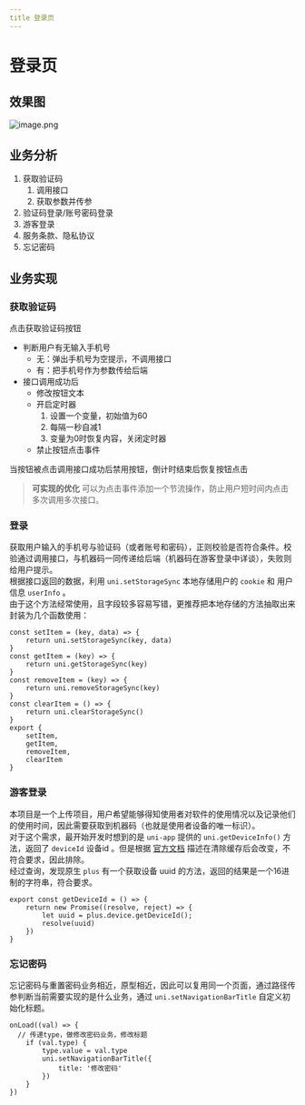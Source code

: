 ```yaml
---
title 登录页
---
```

<a name="eXoJy"></a>
# 登录页
<a name="qVBXQ"></a>
## 效果图
![image.png](https://cdn.nlark.com/yuque/0/2023/png/29781801/1675050545986-705509e5-ccd9-478e-9e98-acae5045e2b1.png#averageHue=%23fcfbf9&clientId=u61f0751e-a7fb-4&from=paste&height=537&id=u585b71e4&name=image.png&originHeight=717&originWidth=331&originalType=binary&ratio=1&rotation=0&showTitle=true&size=20383&status=done&style=stroke&taskId=uf4abb6b2-f9e9-43d4-bd5d-918c4fb2aec&title=%E7%99%BB%E5%BD%95%E9%A1%B5%E6%95%88%E6%9E%9C%E5%9B%BE&width=248)
<a name="hu8f2"></a>
## 业务分析

1. 获取验证码
   1. 调用接口
   2. 获取参数并传参
2. 验证码登录/账号密码登录
3. 游客登录
4. 服务条款、隐私协议
5. 忘记密码
<a name="l0JfS"></a>
## 业务实现
<a name="dLku6"></a>
### 获取验证码
点击获取验证码按钮

- 判断用户有无输入手机号
   - 无：弹出手机号为空提示，不调用接口
   - 有：把手机号作为参数传给后端
- 接口调用成功后
   - 修改按钮文本
   - 开启定时器
      1. 设置一个变量，初始值为60
      2. 每隔一秒自减1
      3. 变量为0时恢复内容，关闭定时器
   - 禁止按钮点击事件

当按钮被点击调用接口成功后禁用按钮，倒计时结束后恢复按钮点击
> **可实现的优化**
> 可以为点击事件添加一个节流操作，防止用户短时间内点击多次调用多次接口。

<a name="SS02R"></a>
### 登录
获取用户输入的手机号与验证码（或者账号和密码），正则校验是否符合条件。校验通过调用接口，与机器码一同传递给后端（机器码在游客登录中详谈），失败则给用户提示。<br />根据接口返回的数据，利用 `uni.setStorageSync` 本地存储用户的 `cookie` 和 用户信息 `userInfo` 。<br />由于这个方法经常使用，且字段较多容易写错，更推荐把本地存储的方法抽取出来封装为几个函数使用：
```vue
const setItem = (key, data) => {
	return uni.setStorageSync(key, data)
}
const getItem = (key) => {
	return uni.getStorageSync(key)
}
const removeItem = (key) => {
	return uni.removeStorageSync(key)
}
const clearItem = () => {
	return uni.clearStorageSync()
}
export {
	setItem,
	getItem,
	removeItem,
	clearItem
}
```
<a name="jFl8v"></a>
### 游客登录
本项目是一个上传项目，用户希望能够得知使用者对软件的使用情况以及记录他们的使用时间，因此需要获取到机器码（也就是使用者设备的唯一标识）。<br />对于这个需求，最开始开发时想到的是 `uni-app` 提供的 `uni.getDeviceInfo()` 方法，返回了 `deviceId` 设备id 。但是根据 [官方文档](https://uniapp.dcloud.net.cn/api/system/getDeviceInfo.html#getdeviceinfo) 描述在清除缓存后会改变，不符合要求，因此排除。<br />经过查询，发现原生 `plus` 有一个获取设备 uuid 的方法，返回的结果是一个16进制的字符串，符合要求。
```vue
export const getDeviceId = () => {
	return new Promise((resolve, reject) => {
		let uuid = plus.device.getDeviceId();
		resolve(uuid)
	})
}
```
<a name="WUgOm"></a>
### 忘记密码
忘记密码与重置密码业务相近，原型相近，因此可以复用同一个页面，通过路径传参判断当前需要实现的是什么业务，通过 `uni.setNavigationBarTitle` 自定义初始化标题。
```vue
onLoad((val) => {
  // 传递type，做修改密码业务，修改标题
	if (val.type) {
		type.value = val.type
		uni.setNavigationBarTitle({
			title: '修改密码'
		})
	}
})
```
